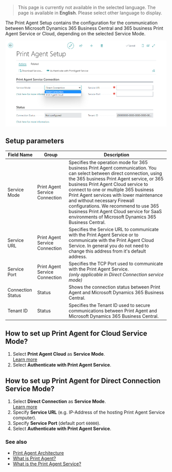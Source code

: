 > This page is currently not available in the selected language. The page is available in **English**. Please select other language to display.

The Print Agent Setup contains the configuration for the communication between Microsoft Dynamics 365 Business Central and 365 business Print Agent Service or Cloud, depending on the selected Service Mode.

![Print Agent Setup](/assets/images/365-business-print-agent/e8147ed3f3a4ba5810c3843510ab68734ce904d7857a0f0b3c60b90851aeae41.png)

## Setup parameters

| Field Name | Group | Description |
| --- | --- | --- |
| Service Mode | Print Agent Service Connection | Specifies the operation mode for 365 business Print Agent communication. You can select between direct connection, using the 365 business Print Agent service, or 365 business Print Agent Cloud service to connect to one or multiple 365 business Print Agent services with lower maintenance and without necessary Firewall configurations. We recommend to use 365 business Print Agent Cloud service for SaaS environments of Microsoft Dynamics 365 Business Central. |
| Service URL | Print Agent Service Connection | Specifies the Service URL to communicate with the Print Agent Service or to communicate with the Print Agent Cloud Service. In general you do not need to change this address from it's default address. |
| Service Port | Print Agent Service Connection | Specifies the TCP Port used to communicate with the Print Agent Service.<br>_(only applicable in Direct Connection service mode)_ |
| Connection Status | Status | Shows the connection status between Print Agent and Microsoft Dynamics 365 Business Central. |
| Tenant ID | Status | Specifies the Tenant ID used to secure communications between Print Agent and Microsoft Dynamics 365 Business Central. |

## How to set up Print Agent for Cloud Service Mode?

 1. Select **Print Agent Cloud** as **Service Mode**.<br>[Learn more](../print-agent-whatis/#architecture)
 2. Select **Authenticate with Print Agent Service**.

## How to set up Print Agent for Direct Connection Service Mode?

 1. Select **Direct Connection** as **Service Mode**.<br>[Learn more](../print-agent-whatis/#architecture)
 2. Specify **Service URL** (e.g. IP-Address of the hosting Print Agent Service computer).
 3. Specify **Service Port** (default port `60000`).
 4. Select **Authenticate with Print Agent Service**.

### See also

 - [Print Agent Architecture](../print-agent-whatis/#architecture)
 - [What is Print Agent?](../print-agent-whatis/)
 - [What is the Print Agent Service?](../print-agent-client-whatis/)
